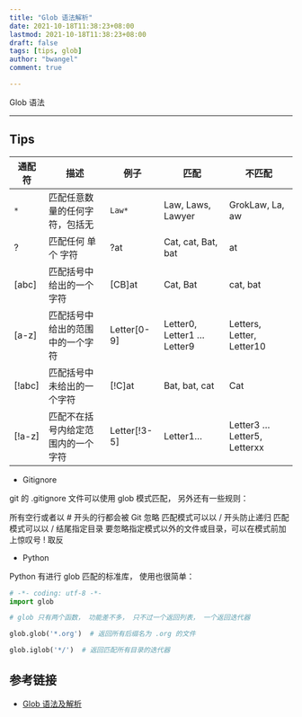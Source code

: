 ```yaml
---
title: "Glob 语法解析"
date: 2021-10-18T11:38:23+08:00
lastmod: 2021-10-18T11:38:23+08:00
draft: false
tags: [tips, glob]
author: "bwangel"
comment: true

---
```


Glob 语法

<!--more-->

---

## Tips

通配符|描述|例子|匹配|不匹配
---|---|---|---|---
`*`|匹配任意数量的任何字符，包括无|`Law*`|Law, Laws, Lawyer|GrokLaw, La, aw
?|匹配任何 单个 字符|?at|Cat, cat, Bat, bat|at
[abc]|匹配括号中给出的一个字符|[CB]at|Cat, Bat|cat, bat
[a-z]|匹配括号中给出的范围中的一个字符|Letter[0-9]|Letter0, Letter1 … Letter9|Letters, Letter, Letter10
[!abc]|匹配括号中未给出的一个字符|[!C]at|Bat, bat, cat|Cat
[!a-z]|匹配不在括号内给定范围内的一个字符|Letter[!3-5]|Letter1…|Letter3 … Letter5, Letterxx

+ Gitignore

git 的 .gitignore 文件可以使用 glob 模式匹配， 另外还有一些规则：

所有空行或者以 # 开头的行都会被 Git 忽略
匹配模式可以以 / 开头防止递归
匹配模式可以以 / 结尾指定目录
要忽略指定模式以外的文件或目录，可以在模式前加上惊叹号 ! 取反

+ Python

Python 有进行 glob 匹配的标准库， 使用也很简单：

```py
# -*- coding: utf-8 -*-
import glob

# glob 只有两个函数， 功能差不多， 只不过一个返回列表， 一个返回迭代器

glob.glob('*.org')  # 返回所有后缀名为 .org 的文件

glob.iglob('*/')  # 返回匹配所有目录的迭代器
```


## 参考链接

+ [Glob 语法及解析](https://rgb-24bit.github.io/blog/2018/glob.html)
